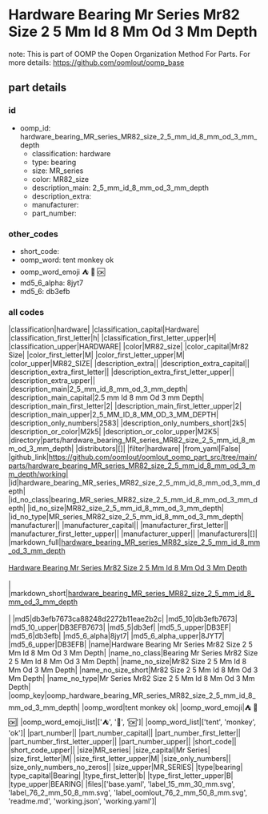 # Hardware Bearing Mr Series Mr82 Size 2 5 Mm Id 8 Mm Od 3 Mm Depth  

note: This is part of OOMP the Oopen Organization Method For Parts. For more details: https://github.com/oomlout/oomp_base

##  part details





### id
* oomp_id: hardware_bearing_MR_series_MR82_size_2_5_mm_id_8_mm_od_3_mm_depth
  * classification: hardware
  * type: bearing
  * size: MR_series
  * color: MR82_size
  * description_main: 2_5_mm_id_8_mm_od_3_mm_depth
  * description_extra: 
  * manufacturer: 
  * part_number: 

### other_codes
* short_code: 
* oomp_word: tent monkey ok
* oomp_word_emoji :tent: :monkey: :ok:
* md5_6_alpha: 8jyt7
* md5_6: db3efb

### all codes 
|classification|hardware|
|classification_capital|Hardware|
|classification_first_letter|h|
|classification_first_letter_upper|H|
|classification_upper|HARDWARE|
|color|MR82_size|
|color_capital|Mr82 Size|
|color_first_letter|M|
|color_first_letter_upper|M|
|color_upper|MR82_SIZE|
|description_extra||
|description_extra_capital||
|description_extra_first_letter||
|description_extra_first_letter_upper||
|description_extra_upper||
|description_main|2_5_mm_id_8_mm_od_3_mm_depth|
|description_main_capital|2.5 mm Id 8 mm Od 3 mm Depth|
|description_main_first_letter|2|
|description_main_first_letter_upper|2|
|description_main_upper|2_5_MM_ID_8_MM_OD_3_MM_DEPTH|
|description_only_numbers|2583|
|description_only_numbers_short|2k5|
|description_or_color|M2k5|
|description_or_color_upper|M2K5|
|directory|parts/hardware_bearing_MR_series_MR82_size_2_5_mm_id_8_mm_od_3_mm_depth|
|distributors|[]|
|filter|hardware|
|from_yaml|False|
|github_link|https://github.com/oomlout/oomlout_oomp_part_src/tree/main/parts/hardware_bearing_MR_series_MR82_size_2_5_mm_id_8_mm_od_3_mm_depth/working|
|id|hardware_bearing_MR_series_MR82_size_2_5_mm_id_8_mm_od_3_mm_depth|
|id_no_class|bearing_MR_series_MR82_size_2_5_mm_id_8_mm_od_3_mm_depth|
|id_no_size|MR82_size_2_5_mm_id_8_mm_od_3_mm_depth|
|id_no_type|MR_series_MR82_size_2_5_mm_id_8_mm_od_3_mm_depth|
|manufacturer||
|manufacturer_capital||
|manufacturer_first_letter||
|manufacturer_first_letter_upper||
|manufacturer_upper||
|manufacturers|[]|
|markdown_full|[hardware_bearing_MR_series_MR82_size_2_5_mm_id_8_mm_od_3_mm_depth](https://github.com/oomlout/oomlout_oomp_part_src/tree/main/parts/hardware_bearing_MR_series_MR82_size_2_5_mm_id_8_mm_od_3_mm_depth/working)<br>[](https://github.com/oomlout/oomlout_oomp_part_src/tree/main/parts/hardware_bearing_MR_series_MR82_size_2_5_mm_id_8_mm_od_3_mm_depth/working)<br>[Hardware Bearing Mr Series Mr82 Size 2 5 Mm Id 8 Mm Od 3 Mm Depth](https://github.com/oomlout/oomlout_oomp_part_src/tree/main/parts/hardware_bearing_MR_series_MR82_size_2_5_mm_id_8_mm_od_3_mm_depth/working)<br><br>|
|markdown_short|[hardware_bearing_MR_series_MR82_size_2_5_mm_id_8_mm_od_3_mm_depth](https://github.com/oomlout/oomlout_oomp_part_src/tree/main/parts/hardware_bearing_MR_series_MR82_size_2_5_mm_id_8_mm_od_3_mm_depth/working)<br><br>|
|md5|db3efb7673ca88248d2272b11eae2b2c|
|md5_10|db3efb7673|
|md5_10_upper|DB3EFB7673|
|md5_5|db3ef|
|md5_5_upper|DB3EF|
|md5_6|db3efb|
|md5_6_alpha|8jyt7|
|md5_6_alpha_upper|8JYT7|
|md5_6_upper|DB3EFB|
|name|Hardware Bearing Mr Series Mr82 Size 2 5 Mm Id 8 Mm Od 3 Mm Depth|
|name_no_class|Bearing Mr Series Mr82 Size 2 5 Mm Id 8 Mm Od 3 Mm Depth|
|name_no_size|Mr82 Size 2 5 Mm Id 8 Mm Od 3 Mm Depth|
|name_no_size_short|Mr82 Size 2 5 Mm Id 8 Mm Od 3 Mm Depth|
|name_no_type|Mr Series Mr82 Size 2 5 Mm Id 8 Mm Od 3 Mm Depth|
|oomp_key|oomp_hardware_bearing_MR_series_MR82_size_2_5_mm_id_8_mm_od_3_mm_depth|
|oomp_word|tent monkey ok|
|oomp_word_emoji|:tent: :monkey: :ok:|
|oomp_word_emoji_list|[':tent:', ':monkey:', ':ok:']|
|oomp_word_list|['tent', 'monkey', 'ok']|
|part_number||
|part_number_capital||
|part_number_first_letter||
|part_number_first_letter_upper||
|part_number_upper||
|short_code||
|short_code_upper||
|size|MR_series|
|size_capital|Mr Series|
|size_first_letter|M|
|size_first_letter_upper|M|
|size_only_numbers||
|size_only_numbers_no_zeros||
|size_upper|MR_SERIES|
|type|bearing|
|type_capital|Bearing|
|type_first_letter|b|
|type_first_letter_upper|B|
|type_upper|BEARING|
|files|['base.yaml', 'label_15_mm_30_mm.svg', 'label_76_2_mm_50_8_mm.svg', 'label_oomlout_76_2_mm_50_8_mm.svg', 'readme.md', 'working.json', 'working.yaml']|
